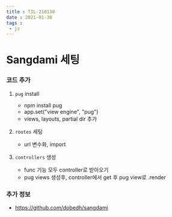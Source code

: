 ```yaml
---
title : TIL-210130 
date : 2021-01-30
tags : 
 - js
---
```


# Sangdami 세팅

### 코드 추가
1. `pug` install
    * npm install pug
    * app.set("view engine", "pug")
    * views, layouts, partial dir 추가 


2. `routes` 세팅
    * url 변수화, import 


3. `controllers` 생성
    * func 기능 모두 controller로 받아오기
    * pug views 생성후, controller에서 get 후 pug view로 .render

### 추가 정보
* https://github.com/dobedh/sangdami